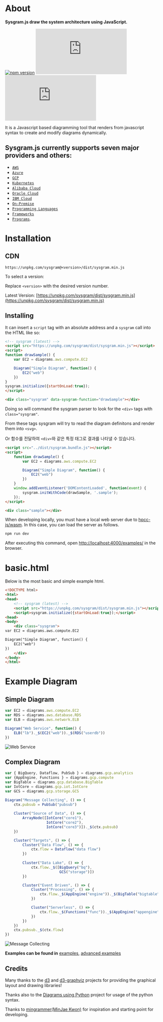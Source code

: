 # About

**Sysgram.js draw the system architecture using JavaScript.**

[![npm version](https://img.shields.io/npm/v/sysgram.svg?style=flat)](https://www.npmjs.com/package/sysgram)
[![unpkg](https://img.badgesize.io/https://unpkg.com/sysgram/dist/sysgram.js?compression=gzip&label=unpkg&style=flat&cache=false)](https://unpkg.com/sysgram/dist/sysgram.js)
[![unpkg min](https://img.badgesize.io/https:/unpkg.com/sysgram/dist/sysgram.min.js?label=unpkg%20min&compression=gzip&cache=false&style=flat)](https://unpkg.com/sysgram/dist/sysgram.min.js)

It is a Javascript based diagramming tool that renders from javascript syntax to create and modify diagrams dynamically. 


## Sysgram.js currently supports seven major providers and others: 
- [`AWS`](https://succeun.github.io/sysgram.js/#/nodes/aws)
- [`Azure`](https://succeun.github.io/sysgram.js/#/nodes/azure)
- [`GCP`](https://succeun.github.io/sysgram.js/#/nodes/gcp)
- [`Kubernetes`](https://succeun.github.io/sysgram.js/#/nodes/k8s)
- [`Alibaba Cloud`](https://succeun.github.io/sysgram.js/#/nodes/alibabacloud)
- [`Oracle Cloud`](https://succeun.github.io/sysgram.js/#/nodes/ibmcloud)
- [`IBM Cloud`](https://succeun.github.io/sysgram.js/#/nodes/oci)
- [`On-Premise`](https://succeun.github.io/sysgram.js/#/nodes/onprem) 
- [`Programming Languages`](https://succeun.github.io/sysgram.js/#/nodes/programming?id=programminglanguage)
- [`Frameworks`](https://succeun.github.io/sysgram.js/#/nodes/programming?id=programmingframework)
- [`Programs`](https://succeun.github.io/sysgram.js/#/nodes/program).
 
# Installation

## CDN

```
https://unpkg.com/sysgram@<version>/dist/sysgram.min.js
```

To select a version:

Replace `<version>` with the desired version number.

Latest Version: [https://unpkg.com/sysgram/dist/sysgram.min.js](https://unpkg.com/sysgram/dist/sysgram.min.js)



## Installing

It can insert a `script` tag with an absolute address and a `sysgram` call into the HTML like so:

```html
<!-- sysgram (latest) -->
<script src="https://unpkg.com/sysgram/dist/sysgram.min.js"></script>
<script>
function drawSample() {
    var EC2 = diagrams.aws.compute.EC2

	Diagram("Simple Diagram", function() {
		EC2("web")
	})
}
sysgram.initialize({startOnLoad:true});
</script>

<div class="sysgram" data-sysgram-function="drawSample"></div>
```

Doing so will command the sysgram parser to look for the `<div>` tags with `class="sysgram"`. 

From these tags sysgram will try to read the diagram definitons and render them into `<svg>`.

Or 함수를 전달하여 `<div>`와 같은 특정 태그로 결과를 나타낼 수 있습니다.
```html
<script src="../dist/sysgram.bundle.js"></script>
<script>
    function drawSample() {
        var EC2 = diagrams.aws.compute.EC2

        Diagram("Simple Diagram", function() {
            EC2("web")
        })
    }
    window.addEventListener('DOMContentLoaded', function(event) {
        sysgram.initWithCode(drawSample, '.sample');
    });
</script>

<div class="sample"></div>
```

When developing locally, you must have a local web server due to [hpcc-js/wasm](https://www.npmjs.com/package/@hpcc-js/wasm). In this case, you can load the server as follows.

```bash
npm run dev
```
After executing this command, open [http://localhost:4000/examples/](http://localhost:4000/examples/) in the browser.


# basic.html

Below is the most basic and simple example html.

```html
<!DOCTYPE html>
<html>
<head>
	<!-- sysgram (latest) -->
	<script src="https://unpkg.com/sysgram/dist/sysgram.min.js"></script>
	<script>sysgram.initialize({startOnLoad:true});</script>
<head>
<body>
	<div class="sysgram">
var EC2 = diagrams.aws.compute.EC2

Diagram("Simple Diagram", function() {
	EC2("web")
})
	</div>
</body>
</html>
```


# Example Diagram

## Simple Diagram

```javascript
var EC2 = diagrams.aws.compute.EC2
var RDS = diagrams.aws.database.RDS
var ELB = diagrams.aws.network.ELB

Diagram("Web Service", function() {
    ELB("lb")._$(EC2("web"))._$(RDS("userdb"))
})
```
![Web Service](https://succeun.github.io/sysgram.js/images/simple_diagram.png)

## Complex Diagram

```javascript
var { BigQuery, Dataflow, PubSub } = diagrams.gcp.analytics
var {AppEngine, Functions } = diagrams.gcp.compute
var BigTable = diagrams.gcp.database.BigTable
var IotCore = diagrams.gcp.iot.IotCore
var GCS = diagrams.gcp.storage.GCS

Diagram("Message Collecting", () => {
    ctx.pubsub = PubSub("pubsub")
    
    Cluster("Source of Data", () => {
        ArrayNode([IotCore("core1"),
                   IotCore("core2"),
                   IotCore("core3")])._$(ctx.pubsub)
    })

    Cluster("Targets", () => {
        Cluster("Data Flow", () => {
            ctx.flow = Dataflow("data flow")
        })
        
        Cluster("Data Lake", () => {
            ctx.flow._$([BigQuery("bq"),
                         GCS("storage")])
        })

        Cluster("Event Driven", () => {
            Cluster("Processing", () => {
                ctx.flow._$(AppEngine("engine"))._$(BigTable("bigtable"))
            })

            Cluster("Serverless", () => {
                ctx.flow._$(Functions("func"))._$(AppEngine("appengine"))
            })
        })
    })
    ctx.pubsub._$(ctx.flow)
})
```

![Message Collecting](https://succeun.github.io/sysgram.js/images/complex_diagram.png)

**Examples can be found in** [examples](https://succeun.github.io/sysgram.js/#/getting-started/examples), [advanced examples](https://succeun.github.io/sysgram.js/#/getting-started/advanced_examples)

## Credits

Many thanks to the [d3](http://d3js.org/) and [d3-graphviz](https://github.com/magjac/d3-graphviz) projects for providing the graphical layout and drawing libraries!

Thanks also to the [Diagrams using Python](https://diagrams.mingrammer.com/) project for usage of the python syntax. 

Thanks to [mingrammer(MinJae Kwon)](https://github.com/mingrammer) for inspiration and starting point for developing.